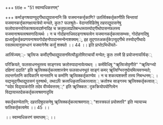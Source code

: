 +++
title = "51 स्वाम्यधिकरणम्"

+++
कर्माङ्गश्रयाण्युद्गीथाद्युपासनानि किं यजमानकर्त्तृकाणि? उतर्त्विक्कर्तृकाणीति चिन्तायां यजमानकर्त्तृकाणक्षत्यात्रेयो मन्यते, कुतः? फलश्रुतेः- वेदान्तविहितेषु तहराद्युपासनेषु फलोपासनयोरेकाश्रयत्वदर्शनादिह च क्रतुफलाप्रतिबन्धरूपस्योद्गीथोपासनफलस्य यजमानाश्रयत्वश्रवणादित्यर्थः । न च गोदोहनाधिवदङ्गाश्रयत्वेन यजमानकर्तृकत्वासम्भवः, गोदोहनादिषु ह्यध्वर्युकर्तृकप्रणयनाश्रयगोदोहनोपादानमन्येनाशक्यम््, इह तूद्गातअकर्तृकेऽप्युद्गीथे तस्योद्गीथादेः रसतमत्वानुसन्धानं यजमानेनैव कर्त्तुं शक्यते ।। 44 ।। इति प्राप्तेऽभिधीयते-

आर्त्विज्यम््- ॠत्विजः कर्मोद्गीथाद्युपासनमित्यौडुलोमिराचार्यो मन्येत; कुतः तस्मै हि प्रयोजनायर्त्विक््

परिक्रियते, फलसाधनभूतस्य साङ्गस्य क्रतोरुपादानायेत्यथर्ः । कर्मविधिषु "ॠत्विजोवृणीते" "ॠत्विग्भ्यो दक्षिणां ददाति" इति ॠत्विक्कर्तृकत्वशास्त्रेण फलसाधनभूतं साङ्गं कमर् ॠत्विग्भिरनुष्ठेयमित्यवगम्यते; तदन्तर्गतानि कायिकानि मानसानि च कर्माणि ॠत्विक्कर्तृकाण्येव । न च शकत्यशक्त्ती तस्य निबन्धनम्् । यद्यप्युद्गीथाद्युपासनं पुरुषार्थः, तथाऽपि क्रत्वधिकृताधिकारत्वात्् क्रतोश्च साङ्गस्य ॠत्विक्कर्तृकत्वात्् "यदेव विद्ययाकरोति तदेव वीर्य्यवत्तरम््" इति ॠत्क्कितर्ृकक्रियोपयोगित्वेन विद्यायास्तदेककर्तृकत्वश्रवणादृत्वि

क्कर्तृकाण्येतानि; दहरादिषूपासनेषु ॠत्विक्कर्तृकत्वाश्रवणात्् "शास्त्रफलं प्रयोक्त्तरि" इति न्यायाच्च फलिकर्तृकत्वमेव ।। 45 ।।

।। स्वाम्यधिकरणं समाप्तम्् ।।
